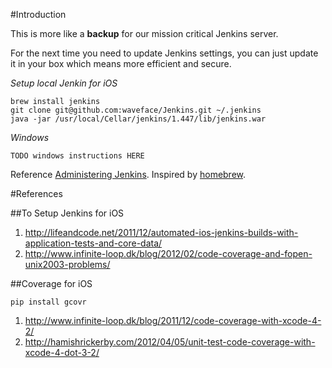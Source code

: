 #Introduction

This is more like a **backup** for our mission critical Jenkins server. 

For the next time you need to update Jenkins settings, you can just update it in your box which means more efficient and secure.

*Setup local Jenkin for iOS*
    
	brew install jenkins
	git clone git@github.com:waveface/Jenkins.git ~/.jenkins
	java -jar /usr/local/Cellar/jenkins/1.447/lib/jenkins.war

*Windows*

	TODO windows instructions HERE

Reference [Administering Jenkins](https://wiki.jenkins-ci.org/display/JENKINS/Administering+Jenkins).
Inspired by [homebrew](http://mxcl.github.com/homebrew/). 

#References

##To Setup Jenkins for iOS

1. http://lifeandcode.net/2011/12/automated-ios-jenkins-builds-with-application-tests-and-core-data/
1. http://www.infinite-loop.dk/blog/2012/02/code-coverage-and-fopen-unix2003-problems/

##Coverage for iOS

    pip install gcovr

1. http://www.infinite-loop.dk/blog/2011/12/code-coverage-with-xcode-4-2/
1. http://hamishrickerby.com/2012/04/05/unit-test-code-coverage-with-xcode-4-dot-3-2/
